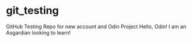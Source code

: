 # git_testing
GitHub Testing Repo for new account and Odin Project
Hello, Odin!
I am an Asgardian looking to learn!